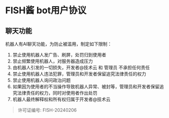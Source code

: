 # FISH酱 bot用户协议

## 聊天功能

机器人有AI聊天功能，为防止被滥用，制定如下限制：

1. 禁止使用机器人发广告、刷屏，处罚归到使用者
2. 禁止频繁使用机器人，对服务器造成压力
3. 由机器人引发的一切损失，开发者@技术云 和 管理员 不承担任何责任
4. 禁止使用机器人违法犯罪，管理员和开发者保留追究法律责任的权力
5. 禁止使用机器人询问政治问题
6. 如果因为使用者的不当操作导致机器人异常、被封等，管理员和开发者保留追究法律责任的权力，同时对使用者作出处罚
7. 机器人最终解释权和所有权归属于开发者@技术云

> 许可证编号: FISH-20240206